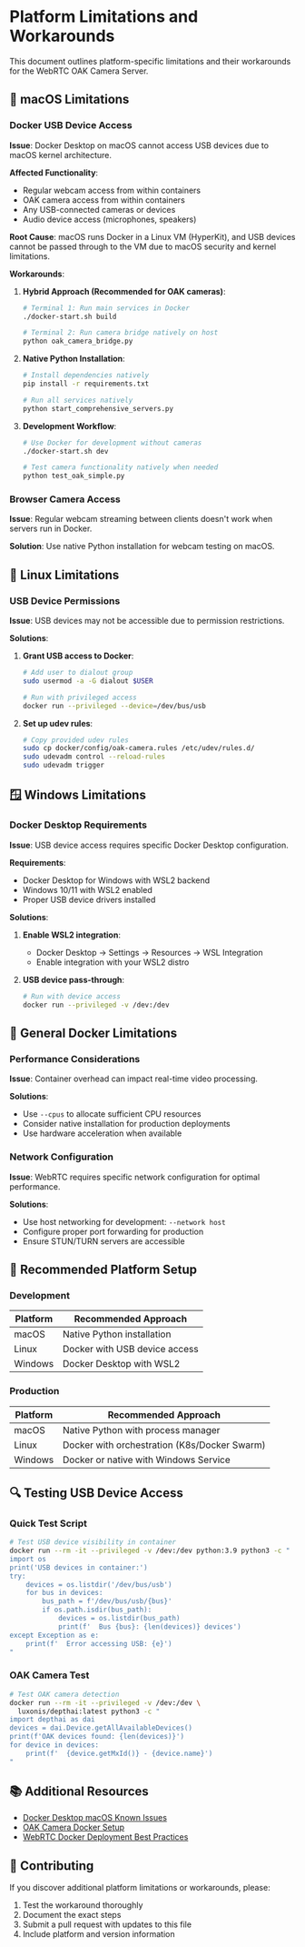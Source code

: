 # Platform Limitations and Workarounds

This document outlines platform-specific limitations and their workarounds for the WebRTC OAK Camera Server.

## 🍎 macOS Limitations

### Docker USB Device Access

**Issue**: Docker Desktop on macOS cannot access USB devices due to macOS kernel architecture.

**Affected Functionality**:
- Regular webcam access from within containers
- OAK camera access from within containers  
- Any USB-connected cameras or devices
- Audio device access (microphones, speakers)

**Root Cause**: 
macOS runs Docker in a Linux VM (HyperKit), and USB devices cannot be passed through to the VM due to macOS security and kernel limitations.

**Workarounds**:

1. **Hybrid Approach (Recommended for OAK cameras)**:
   ```bash
   # Terminal 1: Run main services in Docker
   ./docker-start.sh build
   
   # Terminal 2: Run camera bridge natively on host
   python oak_camera_bridge.py
   ```

2. **Native Python Installation**:
   ```bash
   # Install dependencies natively
   pip install -r requirements.txt
   
   # Run all services natively
   python start_comprehensive_servers.py
   ```

3. **Development Workflow**:
   ```bash
   # Use Docker for development without cameras
   ./docker-start.sh dev
   
   # Test camera functionality natively when needed
   python test_oak_simple.py
   ```

### Browser Camera Access

**Issue**: Regular webcam streaming between clients doesn't work when servers run in Docker.

**Solution**: Use native Python installation for webcam testing on macOS.

## 🐧 Linux Limitations

### USB Device Permissions

**Issue**: USB devices may not be accessible due to permission restrictions.

**Solutions**:

1. **Grant USB access to Docker**:
   ```bash
   # Add user to dialout group
   sudo usermod -a -G dialout $USER
   
   # Run with privileged access
   docker run --privileged --device=/dev/bus/usb
   ```

2. **Set up udev rules**:
   ```bash
   # Copy provided udev rules
   sudo cp docker/config/oak-camera.rules /etc/udev/rules.d/
   sudo udevadm control --reload-rules
   sudo udevadm trigger
   ```

## 🪟 Windows Limitations

### Docker Desktop Requirements

**Issue**: USB device access requires specific Docker Desktop configuration.

**Requirements**:
- Docker Desktop for Windows with WSL2 backend
- Windows 10/11 with WSL2 enabled
- Proper USB device drivers installed

**Solutions**:

1. **Enable WSL2 integration**:
   - Docker Desktop → Settings → Resources → WSL Integration
   - Enable integration with your WSL2 distro

2. **USB device pass-through**:
   ```bash
   # Run with device access
   docker run --privileged -v /dev:/dev
   ```

## 🔧 General Docker Limitations

### Performance Considerations

**Issue**: Container overhead can impact real-time video processing.

**Solutions**:
- Use `--cpus` to allocate sufficient CPU resources
- Consider native installation for production deployments
- Use hardware acceleration when available

### Network Configuration

**Issue**: WebRTC requires specific network configuration for optimal performance.

**Solutions**:
- Use host networking for development: `--network host`
- Configure proper port forwarding for production
- Ensure STUN/TURN servers are accessible

## 🚀 Recommended Platform Setup

### Development

| Platform | Recommended Approach |
|----------|---------------------|
| macOS | Native Python installation |
| Linux | Docker with USB device access |
| Windows | Docker Desktop with WSL2 |

### Production

| Platform | Recommended Approach |
|----------|---------------------|
| macOS | Native Python with process manager |
| Linux | Docker with orchestration (K8s/Docker Swarm) |
| Windows | Docker or native with Windows Service |

## 🔍 Testing USB Device Access

### Quick Test Script

```bash
# Test USB device visibility in container
docker run --rm -it --privileged -v /dev:/dev python:3.9 python3 -c "
import os
print('USB devices in container:')
try:
    devices = os.listdir('/dev/bus/usb')
    for bus in devices:
        bus_path = f'/dev/bus/usb/{bus}'
        if os.path.isdir(bus_path):
            devices = os.listdir(bus_path)
            print(f'  Bus {bus}: {len(devices)} devices')
except Exception as e:
    print(f'  Error accessing USB: {e}')
"
```

### OAK Camera Test

```bash
# Test OAK camera detection
docker run --rm -it --privileged -v /dev:/dev \
  luxonis/depthai:latest python3 -c "
import depthai as dai
devices = dai.Device.getAllAvailableDevices()
print(f'OAK devices found: {len(devices)}')
for device in devices:
    print(f'  {device.getMxId()} - {device.name}')
"
```

## 📚 Additional Resources

- [Docker Desktop macOS Known Issues](https://docs.docker.com/desktop/troubleshoot/known-issues/#known-issues-for-mac)
- [OAK Camera Docker Setup](https://docs.luxonis.com/en/latest/pages/tutorials/docker/)
- [WebRTC Docker Deployment Best Practices](https://webrtc.org/getting-started/remote-streams)

## 🤝 Contributing

If you discover additional platform limitations or workarounds, please:

1. Test the workaround thoroughly
2. Document the exact steps
3. Submit a pull request with updates to this file
4. Include platform and version information
